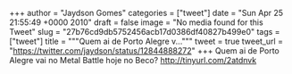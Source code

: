 
+++
author = "Jaydson Gomes"
categories = ["tweet"]
date = "Sun Apr 25 21:55:49 +0000 2010"
draft = false
image = "No media found for this Tweet"
slug = "27b76cd9db5752456acb17d0386df40827b499e0"
tags = ["tweet"]
title = """Quem ai de Porto Alegre v..."""
tweet = true
tweet_url = "https://twitter.com/jaydson/status/12844888272"
+++
Quem ai de Porto Alegre vai no Metal Battle hoje no Beco? http://tinyurl.com/2atdnvk
